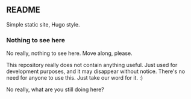 ## README

Simple static site, Hugo style.

### Nothing to see here

No really, nothing to see here. Move along, please. 

This repository really does not contain anything useful. Just used for
development purposes, and it may disappear without notice. There's no need
for anyone to use this. Just take our word for it. :) 

No really, what are you still doing here? 